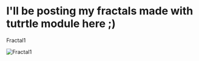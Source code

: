 # I'll be posting my fractals made with tutrtle module here ;)

Fractal1

![Fractal1](https://i.redd.it/g98my2z5egh61.png)
